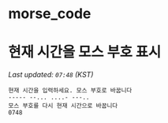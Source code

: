 # morse_code
# 현재 시간을 모스 부호 표시
<!-- MORSE_TIME_START -->
_Last updated: `07:48` (KST)_

```
현재 시간을 입력하세요. 모스 부호로 바꿉니다
----- --... ....- ---..
모스 부호를 다시 현재 시간으로 바꿉니다
0748
```
<!-- MORSE_TIME_END -->
